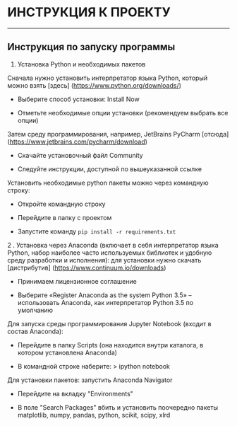 # ИНСТРУКЦИЯ К ПРОЕКТУ

***

## Инструкция по запуску программы

1. Установка Python и необходимых пакетов

Сначала нужно установить интерпретатор языка Python, который можно взять [здесь] (https://www.python.org/downloads/)

- Выберите способ установки: Install Now

- Отметьте необходимые опции установки (рекомендуем выбрать все опции)

Затем среду программирования, например, JetBrains PyCharm [отсюда] (https://www.jetbrains.com/pycharm/download)

- Скачайте установочный файл Community

- Следуйте инструкции, доступной по вышеуказанной ссылке

Установить необходимые python пакеты можно через командную строку:

- Откройте командную строку

- Перейдите в папку с проектом

- Запустите команду `pip install -r requirements.txt`

2 . Установка через Anaconda (включает в себя интерпретатор языка Python, набор наиболее часто используемых библиотек и удобную среду разработки и исполнения): для установки нужно скачать [дистрибутив] (https://www.continuum.io/downloads)

- Принимаем лицензионное соглашение

- Выберите «Register Anaconda as the system Python 3.5» – использовать Anaconda, как интерпретатор Python 3.5 по умолчанию

Для запуска среды программирования Jupyter Notebook (входит в состав Anaconda):

- Перейдите в папку Scripts (она находится внутри каталога, в котором установлена Anaconda)

- В командной строке наберите: > ipython notebook

Для установки пакетов: запустить Anaconda Navigator

- Перейдите на вкладку "Environments"

- В поле "Search Packages" вбить и установить поочередно пакеты matplotlib, numpy, pandas, python, scikit, scipy, xlrd
